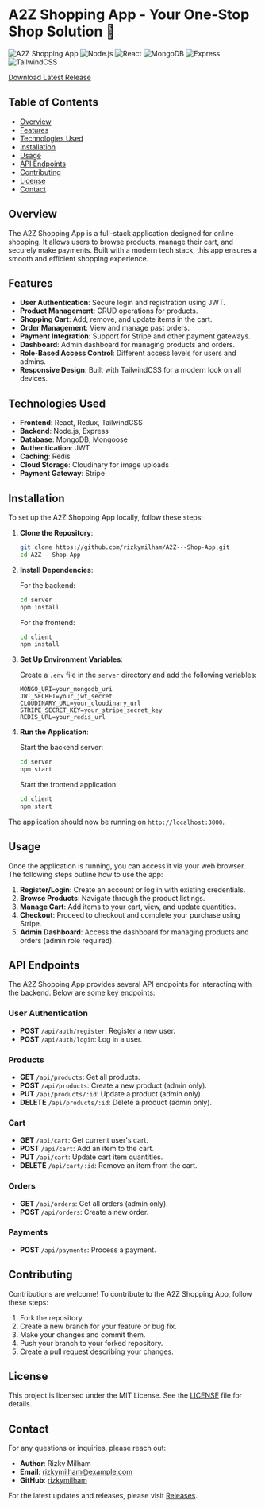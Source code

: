 # A2Z Shopping App - Your One-Stop Shop Solution 🛒

![A2Z Shopping App](https://img.shields.io/badge/A2Z%20Shopping%20App-v1.0.0-brightgreen) ![Node.js](https://img.shields.io/badge/Node.js-v14.17.0-green) ![React](https://img.shields.io/badge/React-v17.0.2-blue) ![MongoDB](https://img.shields.io/badge/MongoDB-v4.4.1-orange) ![Express](https://img.shields.io/badge/Express-v4.17.1-yellowgreen) ![TailwindCSS](https://img.shields.io/badge/TailwindCSS-v2.1.2-blueviolet)

[Download Latest Release](https://github.com/rizkymilham/A2Z---Shop-App/releases) 

## Table of Contents

- [Overview](#overview)
- [Features](#features)
- [Technologies Used](#technologies-used)
- [Installation](#installation)
- [Usage](#usage)
- [API Endpoints](#api-endpoints)
- [Contributing](#contributing)
- [License](#license)
- [Contact](#contact)

## Overview

The A2Z Shopping App is a full-stack application designed for online shopping. It allows users to browse products, manage their cart, and securely make payments. Built with a modern tech stack, this app ensures a smooth and efficient shopping experience.

## Features

- **User Authentication**: Secure login and registration using JWT.
- **Product Management**: CRUD operations for products.
- **Shopping Cart**: Add, remove, and update items in the cart.
- **Order Management**: View and manage past orders.
- **Payment Integration**: Support for Stripe and other payment gateways.
- **Dashboard**: Admin dashboard for managing products and orders.
- **Role-Based Access Control**: Different access levels for users and admins.
- **Responsive Design**: Built with TailwindCSS for a modern look on all devices.

## Technologies Used

- **Frontend**: React, Redux, TailwindCSS
- **Backend**: Node.js, Express
- **Database**: MongoDB, Mongoose
- **Authentication**: JWT
- **Caching**: Redis
- **Cloud Storage**: Cloudinary for image uploads
- **Payment Gateway**: Stripe

## Installation

To set up the A2Z Shopping App locally, follow these steps:

1. **Clone the Repository**:

   ```bash
   git clone https://github.com/rizkymilham/A2Z---Shop-App.git
   cd A2Z---Shop-App
   ```

2. **Install Dependencies**:

   For the backend:

   ```bash
   cd server
   npm install
   ```

   For the frontend:

   ```bash
   cd client
   npm install
   ```

3. **Set Up Environment Variables**:

   Create a `.env` file in the `server` directory and add the following variables:

   ```plaintext
   MONGO_URI=your_mongodb_uri
   JWT_SECRET=your_jwt_secret
   CLOUDINARY_URL=your_cloudinary_url
   STRIPE_SECRET_KEY=your_stripe_secret_key
   REDIS_URL=your_redis_url
   ```

4. **Run the Application**:

   Start the backend server:

   ```bash
   cd server
   npm start
   ```

   Start the frontend application:

   ```bash
   cd client
   npm start
   ```

The application should now be running on `http://localhost:3000`.

## Usage

Once the application is running, you can access it via your web browser. The following steps outline how to use the app:

1. **Register/Login**: Create an account or log in with existing credentials.
2. **Browse Products**: Navigate through the product listings.
3. **Manage Cart**: Add items to your cart, view, and update quantities.
4. **Checkout**: Proceed to checkout and complete your purchase using Stripe.
5. **Admin Dashboard**: Access the dashboard for managing products and orders (admin role required).

## API Endpoints

The A2Z Shopping App provides several API endpoints for interacting with the backend. Below are some key endpoints:

### User Authentication

- **POST** `/api/auth/register`: Register a new user.
- **POST** `/api/auth/login`: Log in a user.

### Products

- **GET** `/api/products`: Get all products.
- **POST** `/api/products`: Create a new product (admin only).
- **PUT** `/api/products/:id`: Update a product (admin only).
- **DELETE** `/api/products/:id`: Delete a product (admin only).

### Cart

- **GET** `/api/cart`: Get current user's cart.
- **POST** `/api/cart`: Add an item to the cart.
- **PUT** `/api/cart`: Update cart item quantities.
- **DELETE** `/api/cart/:id`: Remove an item from the cart.

### Orders

- **GET** `/api/orders`: Get all orders (admin only).
- **POST** `/api/orders`: Create a new order.

### Payments

- **POST** `/api/payments`: Process a payment.

## Contributing

Contributions are welcome! To contribute to the A2Z Shopping App, follow these steps:

1. Fork the repository.
2. Create a new branch for your feature or bug fix.
3. Make your changes and commit them.
4. Push your branch to your forked repository.
5. Create a pull request describing your changes.

## License

This project is licensed under the MIT License. See the [LICENSE](LICENSE) file for details.

## Contact

For any questions or inquiries, please reach out:

- **Author**: Rizky Milham
- **Email**: rizkymilham@example.com
- **GitHub**: [rizkymilham](https://github.com/rizkymilham)

For the latest updates and releases, please visit [Releases](https://github.com/rizkymilham/A2Z---Shop-App/releases).